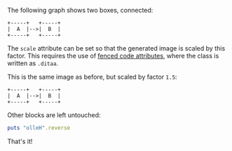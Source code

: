 The following graph shows two boxes, connected:

```ditaa
+-----+   +-----+
|  A  |-->|  B  |
+-----+   +-----+
```

The `scale` attribute can be set so that the generated image is scaled by this factor. This requires the use of [fenced code attributes](https://pandoc.org/MANUAL.html#extension-fenced_code_attributes), where the class is written as `.ditaa`.

This is the same image as before, but scaled by factor `1.5`:

```{.ditaa scale=1.5}
+-----+   +-----+
|  A  |-->|  B  |
+-----+   +-----+
```

Other blocks are left untouched:

```ruby
puts "olleH".reverse
```

That's it!
